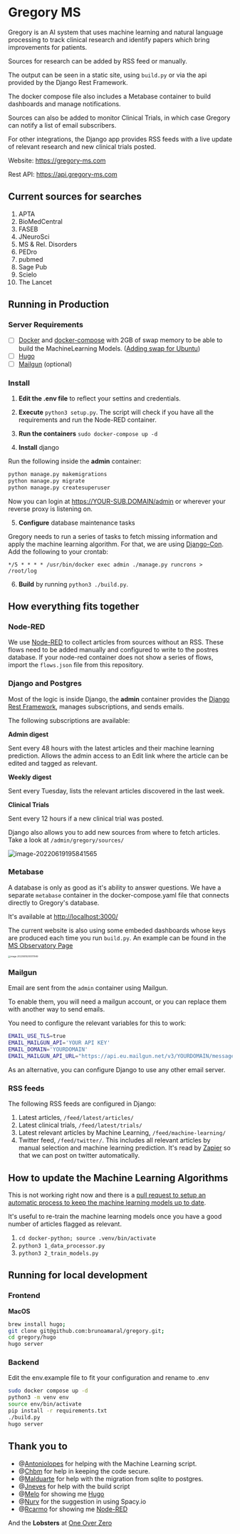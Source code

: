 # Gregory MS

Gregory is an AI system that uses machine learning and natural language processing to track
clinical research and identify papers which bring improvements for patients.

Sources for research can be added by RSS feed or manually. 

The output can be seen in a static site, using `build.py` or via the api provided by the Django Rest Framework.

The docker compose file also includes a Metabase container to build dashboards and manage notifications. 

Sources can also be added to monitor Clinical Trials, in which case Gregory can notify a list of email subscribers.

For other integrations, the Django app provides RSS feeds with a live update of relevant research and new clinical trials posted.

Website: <https://gregory-ms.com>

Rest API: <https://api.gregory-ms.com> 

## Current sources for searches

1. APTA
2. BioMedCentral
3. FASEB
4. JNeuroSci
5. MS & Rel. Disorders
6. PEDro
7. pubmed
8. Sage Pub
9. Scielo
10. The Lancet

## Running in Production

### Server Requirements

- [ ] [Docker](https://www.docker.com/) and [docker-compose](https://docs.docker.com/compose/) with 2GB of swap memory to be able to build the MachineLearning Models. ([Adding swap for Ubuntu](https://www.digitalocean.com/community/tutorials/how-to-add-swap-space-on-ubuntu-20-04))
- [ ] [Hugo](https://gohugo.io/)
- [ ] [Mailgun](https://www.mailgun.com/) (optional)

### Install

1. **Edit the .env file** to reflect your settins and credentials.
2. **Execute** `python3 setup.py`. The script will check if you have all the requirements and run the Node-RED container.
3. **Run the containers** `sudo docker-compose up -d` 

4. **Install** django

Run the following inside the **admin** container:

```bash
python manage.py makemigrations
python manage.py migrate
python manage.py createsuperuser
```

Now you can login at <https://YOUR-SUB.DOMAIN/admin> or wherever your reverse proxy is listening on.

5. **Configure** database maintenance tasks

Gregory needs to run a series of tasks to fetch missing information and apply the machine learning algorithm. For that, we are using [Django-Con](https://github.com/Tivix/django-cron). Add the following to your crontab:

```cron
*/5 * * * * /usr/bin/docker exec admin ./manage.py runcrons > /root/log
```

6. **Build** by running `python3 ./build.py`.

## How everything fits together

### Node-RED

We use [Node-RED](https://nodered.org/) to collect articles from sources without an RSS. These flows need to be added manually and configured to write to the postres database. If your node-red container does not show a series of flows, import the `flows.json` file from this repository.

### Django and Postgres

Most of the logic is inside Django, the **admin** container provides the [Django Rest Framework](https://www.django-rest-framework.org/), manages subscriptions, and sends emails.

The following subscriptions are available:

**Admin digest**

Sent every 48 hours with the latest articles and their machine learning prediction. Allows the admin access to an Edit link where the article can be edited and tagged as relevant.

**Weekly digest**

Sent every Tuesday, lists the relevant articles discovered in the last week.

**Clinical Trials**

Sent every 12 hours if a new clinical trial was posted.

Django also allows you to add new sources from where to fetch articles. Take a look at `/admin/gregory/sources/ `

![image-20220619195841565](images/image-20220619195841565.png)

### Metabase

A database is only as good as it's ability to answer questions. We have a separate `metabase` container in the docker-compose.yaml file that connects directly to Gregory's database.

It's available at <http://localhost:3000/>

The current website is also using some embeded dashboards whose keys are produced each time you run `build.py`. An example can be found in the [MS Observatory Page](https://gregory-ms.com/observatory/)

<img src="images/image-20220619200017849.png" alt="image-20220619200017849" style="zoom:33%;" />

### Mailgun

Email are sent from the `admin`  container using Mailgun.

To enable them, you will need a mailgun account, or you can replace them with another way to send emails.

You need to configure the relevant variables for this to work:

```bash
EMAIL_USE_TLS=true
EMAIL_MAILGUN_API='YOUR API KEY'
EMAIL_DOMAIN='YOURDOMAIN'
EMAIL_MAILGUN_API_URL="https://api.eu.mailgun.net/v3/YOURDOMAIN/messages"
```

As an alternative, you can configure Django to use any other email server.

### RSS feeds

The following RSS feeds are configured in Django:

1. Latest articles, `/feed/latest/articles/`
2. Latest clinical trials, `/feed/latest/trials/`
3. Latest relevant articles by Machine Learning, `/feed/machine-learning/`
4. Twitter feed,  `/feed/twitter/`. This includes all relevant articles by manual selection and machine learning prediction. It's read by [Zapier](https://zapier.com/) so that we can post on twitter automatically. 

## How to update the Machine Learning Algorithms

This is not working right now  and there is a [pull request to setup an automatic process to keep the machine learning models up to date](https://github.com/brunoamaral/gregory/pull/110).

It's useful to re-train the machine learning models once you have a good number of articles flagged as relevant.

1. `cd docker-python; source .venv/bin/activate`
2. `python3 1_data_processor.py`
3. `python3 2_train_models.py`

## Running for local development

### Frontend

**MacOS**

```bash
brew install hugo;
git clone git@github.com:brunoamaral/gregory.git;
cd gregory/hugo
hugo server 
```

### Backend

Edit the env.example file to fit your configuration and rename to .env

```bash
sudo docker compose up -d
python3 -m venv env
source env/bin/activate
pip install -r requirements.txt
./build.py
hugo server
```



## Thank you to

- @[Antoniolopes](https://github.com/antoniolopes) for helping with the Machine Learning script.
- @[Chbm](https://github.com/chbm) for help in keeping the code secure.
- @[Malduarte](https://github.com/malduarte) for help with the migration from sqlite to postgres.
- @[Jneves](https://github.com/jneves) for help with the build script
- @[Melo](https://github.com/melo) for showing me [Hugo](https://github.com/gohugoio/hugo)
- @[Nurv](https://github.com/nurv) for the suggestion in using Spacy.io
- @[Rcarmo](https://github.com/rcarmo) for showing me [Node-RED](https://github.com/node-red/node-red)

And the **Lobsters** at [One Over Zero](https://github.com/oneoverzero)
